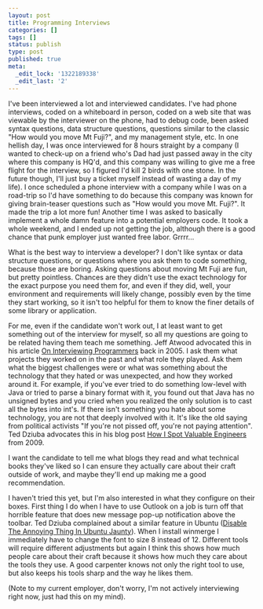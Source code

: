 ```yaml
---
layout: post
title: Programming Interviews
categories: []
tags: []
status: publish
type: post
published: true
meta:
  _edit_lock: '1322189338'
  _edit_last: '2'
---
```

I've been interviewed a lot and interviewed candidates.  I've had phone interviews, coded on a whiteboard in person, coded on a web site that was viewable by the interviewer on the phone, had to debug code, been asked syntax questions, data structure questions, questions similar to the classic "How would you move Mt Fuji?", and my management style, etc.  In one hellish day, I was once interviewed for 8 hours straight by a company (I wanted to check-up on a friend who's Dad had just passed away in the city where this company is HQ'd, and this company was willing to give me a free flight for the interview, so I figured I'd kill 2 birds with one stone.  In the future though, I'll just buy a ticket myself instead of wasting a day of my life).  I once scheduled a phone interview with a company while I was on a road-trip so I'd have something to do because this company was known for giving brain-teaser questions such as "How would you move Mt. Fuji?".  It made the trip a lot more fun!  Another time I was asked to basically implement a whole damn feature into a potential employers code.  It took a whole weekend, and I ended up not getting the job, although there is a good chance that punk employer just wanted free labor. Grrrr...

What is the best way to interview a developer?  I don't like syntax or data structure questions, or questions where you ask them to code something, because those are boring.  Asking questions about moving Mt Fuji are fun, but pretty pointless.  Chances are they didn't use the exact technology for the exact purpose you need them for, and even if they did, well, your environment and requirements will likely change, possibly even by the time they start working, so it isn't too helpful for them to know the finer details of some library or application.

For me, even if the candidate won't work out, I at least want to get something out of the interview for myself, so all my questions are going to be related having them teach me something.  Jeff Atwood advocated this in his article <a href="http://www.codinghorror.com/blog/2005/03/on-interviewing-programmers.html">On Interviewing Programmers</a> back in 2005.    I ask them what projects they worked on in the past and what role they played.  Ask them what the biggest challenges were or what was something about the technology that they hated or was unexpected, and how they worked around it.  For example, if you've ever tried to do something low-level with Java or tried to parse a binary format with it, you found out that Java has no unsigned bytes and you cried when you realized the only solution is to cast all the bytes into int's. If there isn't something you hate about some technology, you are not that deeply involved with it.  It's like the old saying from political activists "If you're not pissed off, you're not paying attention".  Ted Dziuba advocates this in his blog post <a href="http://teddziuba.com/2009/12/how-i-spot-valuable-engineers.html">How I Spot Valuable Engineers</a> from 2009.

I want the candidate to tell me what blogs they read and what technical books they've liked so I can ensure they actually care about their craft outside of work, and maybe they'll end up making me a good recommendation.

I haven't tried this yet, but I'm also interested in what they configure on their boxes.  First thing I do when I have to use Outlook on a job is turn off that horrible feature that does new message pop-up notification above the toolbar.  Ted Dziuba complained about a similar feature in Ubuntu (<a href="http://teddziuba.com/2009/04/disable-the-annoying-thing-in.html">Disable The Annoying Thing In Ubuntu Jaunty</a>).  When I install winmerge I immediately have to change the font to size 8 instead of 12.  Different tools will require different adjustments but again I think this shows how much people care about their craft because it shows how much they care about the tools they use.  A good carpenter knows not only the right tool to use, but also keeps his tools sharp and the way he likes them.

(Note to my current employer, don't worry, I'm not actively interviewing right now, just had this on my mind).
